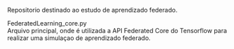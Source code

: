 Repositorio destinado ao estudo de aprendizado federado.

FederatedLearning_core.py \
Arquivo principal, onde é utilizada a API Federated Core do Tensorflow para realizar uma simulaçao de aprendizado federado.
